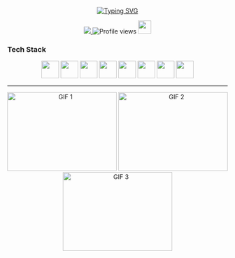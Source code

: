 
<div align="center">

[![Typing SVG](https://readme-typing-svg.herokuapp.com?font=Fira+Code&weight=600&size=24&duration=3000&pause=1000&color=2196F3&center=true&vCenter=true&random=false&width=600&lines=Flutter+Developer+%F0%9F%90%A6;UI/UX+Designer+%F0%9F%8E%A8;Crafting+Digital+Experiences+%E2%9C%A8;Building+the+Future+%F0%9F%8C%9F)](https://git.io/typing-svg)
</div>

<p align="center">
  <a href="https://www.linkedin.com/in/abhiram-ks-2972092b0/" target="_blank">
    <img src="https://img.shields.io/badge/LinkedIn-AbhiramKS-blue?style=flat-square&logo=linkedin" />
  </a>
  <img src="https://komarev.com/ghpvc/?username=abhiram-ks&style=flat-square&color=blue" alt="Profile views" />
  <img src="https://media.giphy.com/media/WUlplcMpOCEmTGBtBW/giphy.gif" width="30"> 
</p>

###  Tech Stack

<p align="center">
  <img src="https://cdn.jsdelivr.net/gh/devicons/devicon/icons/flutter/flutter-original.svg" width="40" />
  <img src="https://cdn.jsdelivr.net/gh/devicons/devicon/icons/dart/dart-original.svg" width="40" />
  <img src="https://cdn.jsdelivr.net/gh/devicons/devicon/icons/firebase/firebase-plain.svg" width="40" />
  <img src="https://cdn.jsdelivr.net/gh/devicons/devicon/icons/android/android-original.svg" width="40" />
  <img src="https://cdn.jsdelivr.net/gh/devicons/devicon/icons/git/git-original.svg" width="40" />
  <img src="https://cdn.jsdelivr.net/gh/devicons/devicon/icons/java/java-original.svg" width="40" />
  <img src="https://cdn.jsdelivr.net/gh/devicons/devicon/icons/c/c-original.svg" width="40" />
  <img src="https://cdn.jsdelivr.net/gh/devicons/devicon/icons/sqlite/sqlite-original.svg" width="40" />
</p>

---

<!-- Optional clean animated footer GIF -->

<p align="center">
  <img alt="GIF 1" width="250px" height="180px" src="https://media.giphy.com/media/qgQUggAC3Pfv687qPC/giphy.gif" />
  <img alt="GIF 2" width="250px" height="180px" src="https://miro.medium.com/max/875/1*Urc28sbnORGOW5oyohQ06g.gif" />
  <img alt="GIF 3" width="250px" height="180px" src="https://raw.githubusercontent.com/SP-XD/SP-XD/main/images/dev-working_rounded.gif" />
</p>


